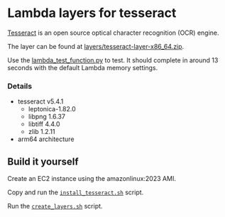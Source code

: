 # Lambda layers for tesseract

[Tesseract](https://github.com/tesseract-ocr/tesseract) is an open source optical
character recognition (OCR) engine.

The layer can be found at [layers/tesseract-layer-x86_64.zip](layers/tesseract-layer-x86_64.zip).

Use the [lambda_test_function.py](lambda_test_function.py) to test.  It should complete in around
13 seconds with the default Lambda memory settings.

### Details
- tesseract v5.4.1
  - leptonica-1.82.0
  - libpng 1.6.37
  - libtiff 4.4.0
  - zlib 1.2.11
- arm64 architecture

## Build it yourself
Create an EC2 instance using the amazonlinux:2023 AMI.

Copy and run the [`install_tesseract.sh`](install_tesseract.sh) script.

Run the [`create_layers.sh`](create_layers.sh) script.
